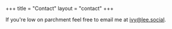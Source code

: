 +++
title = "Contact"
layout = "contact"
+++

If you're low on parchment feel free to email me at [ivy@lee.social](mailto:ivy@lee.social).